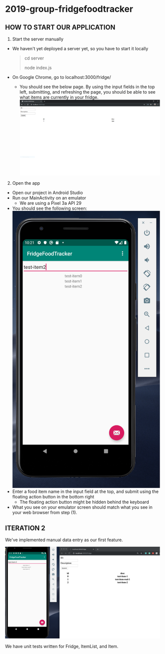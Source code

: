 # 2019-group-fridgefoodtracker

<h2>HOW TO START OUR APPLICATION</h2>

1) Start the server manually
- We haven't yet deployed a server yet, so you have to start it locally

  >   cd server
  >
  >   node index.js
  
- On Google Chrome, go to localhost:3000/fridge/
  - You should see the below page. By using the input fields in the top left, submitting, and refreshing the page, you should be able to see what items are currently in your fridge.
![Server_Screenshot](./docs/Pictures/Server_Screenshot_2019_10_09.PNG)


2) Open the app
- Open our project in Android Studio
- Run our MainActivity on an emulator
  - We are using a Pixel 3a API 29
- You should see the following screen:
![App_Screenshot](./docs/Pictures/App_MainActivity_Screenshot_2019_10_08.png)
- Enter a food item name in the input field at the top, and submit using the floating action button in the bottom right
  - The floating action button might be hidden behind the keyboard
- What you see on your emulator screen should match what you see in your web browser from step (1).


<h2>ITERATION 2</h2>

We've implemented manual data entry as our first feature.

![App_Server_Screenshot](./docs/Pictures/App_Server_Screenshot_2019_10-08.png)

We have unit tests written for Fridge, ItemList, and Item.
